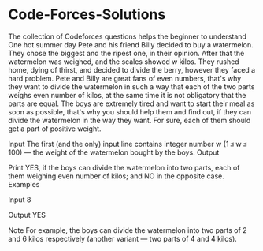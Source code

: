 # Code-Forces-Solutions
The collection of Codeforces questions helps the beginner to understand
One hot summer day Pete and his friend Billy decided to buy a watermelon. They chose the biggest and 
the ripest one, in their opinion. After that the watermelon was weighed, and the scales showed w kilos.
They rushed home, dying of thirst, and decided to divide the berry, however they faced a hard problem.
Pete and Billy are great fans of even numbers, that's why they want to divide the watermelon in such a 
way that each of the two parts weighs even number of kilos, at the same time it is not obligatory that
the parts are equal. The boys are extremely tired and want to start their meal as soon as possible, that's 
why you should help them and find out, if they can divide the watermelon in the way they want. For sure, each 
of them should get a part of positive weight.

Input
The first (and the only) input line contains integer number w (1 ≤ w ≤ 100) — the weight of the watermelon bought by the boys.
Output

Print YES, if the boys can divide the watermelon into two parts, each of them weighing even number of kilos; and NO in the opposite case.
Examples

Input
8

Output
YES

Note
For example, the boys can divide the watermelon into two parts of 2 and 6 kilos respectively (another variant — two parts of 4 and 4 kilos).
